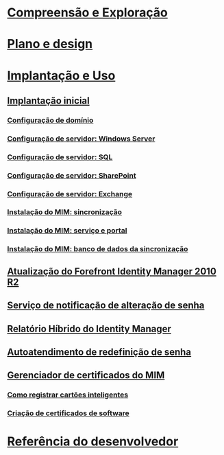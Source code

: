 # [Compreensão e Exploração](/microsoft-identity-manager/understand-explore/microsoft-identity-manager-2016)
# [Plano e design](/microsoft-identity-manager/plan-design/microsoft-identity-manager-2016-supported-platforms)
# [Implantação e Uso](microsoft-identity-manager-deploy.md)
## [Implantação inicial](microsoft-identity-manager-deploy.md)
### [Configuração de domínio](preparing-domain.md)
### [Configuração de servidor: Windows Server](prepare-server-ws2012r2.md)
### [Configuração de servidor: SQL](prepare-server-sql2014.md)
### [Configuração de servidor: SharePoint](prepare-server-sharepoint.md)
### [Configuração de servidor: Exchange](prepare-server-exchange.md)
### [Instalação do MIM: sincronização](install-mim-sync.md)
### [Instalação do MIM: serviço e portal](install-mim-service-portal.md)
### [Instalação do MIM: banco de dados da sincronização](install-mim-sync-ad-service.md)
## [Atualização do Forefront Identity Manager 2010 R2](microsoft-identity-manager-2016-upgrade-from-fim-2010-R2.md)
## [Serviço de notificação de alteração de senha](deploying-mim-password-change-notification-service-on-domain-controller.md)
## [Relatório Híbrido do Identity Manager](working-with-identity-manager-hybrid-reporting.md)
## [Autoatendimento de redefinição de senha](working-with-self-service-password-reset.md)
## [Gerenciador de certificados do MIM](working-with-mim-certificate-manager.md)
### [Como registrar cartões inteligentes](certificate-manager-for-non-administrators.md)
### [Criação de certificados de software](certificate-manager-for-software-certificates.md)
# [Referência do desenvolvedor](/microsoft-identity-manager/reference/microsoft-identity-manager-2016-developer-reference)


<!--HONumber=Apr16_HO4-->


